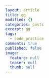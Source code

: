 ```yaml
---
layout: article
title: gg
modified: {}
categories: posts
excerpt: gg
tags:
  - code_practice
comments: true
published: false
image:
  feature: null
  teaser: null
  thumb: null
---
```


